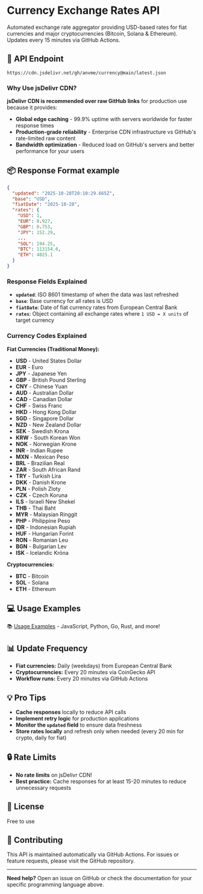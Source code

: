 # Currency Exchange Rates API

Automated exchange rate aggregator providing USD-based rates for fiat currencies and major cryptocurrencies (Bitcoin, Solana & Ethereum). Updates every 15 minutes via GitHub Actions.

## 🔡 API Endpoint

```
https://cdn.jsdelivr.net/gh/anvme/currency@main/latest.json
```

### Why Use jsDelivr CDN?

**jsDelivr CDN is recommended over raw GitHub links** for production use because it provides:
- **Global edge caching** - 99.9% uptime with servers worldwide for faster response times
- **Production-grade reliability** - Enterprise CDN infrastructure vs GitHub's rate-limited raw content
- **Bandwidth optimization** - Reduced load on GitHub's servers and better performance for your users


## 📦 Response Format example

```json
{
  "updated": "2025-10-28T20:10:29.665Z",
  "base": "USD",
  "fiatDate": "2025-10-28",
  "rates": {
    "USD": 1,
    "EUR": 0.927,
    "GBP": 0.753,
    "JPY": 152.29,
    ...
    "SOL": 194.25,
    "BTC": 113154.6,
    "ETH": 4025.1
  }
}
```

### Response Fields Explained

- **`updated`**: ISO 8601 timestamp of when the data was last refreshed
- **`base`**: Base currency for all rates is USD
- **`fiatDate`**: Date of fiat currency rates from European Central Bank
- **`rates`**: Object containing all exchange rates where `1 USD = X units` of target currency

### Currency Codes Explained

**Fiat Currencies (Traditional Money):**
- **USD** - United States Dollar
- **EUR** - Euro
- **JPY** - Japanese Yen
- **GBP** - British Pound Sterling
- **CNY** - Chinese Yuan
- **AUD** - Australian Dollar
- **CAD** - Canadian Dollar
- **CHF** - Swiss Franc
- **HKD** - Hong Kong Dollar
- **SGD** - Singapore Dollar
- **NZD** - New Zealand Dollar
- **SEK** - Swedish Krona
- **KRW** - South Korean Won
- **NOK** - Norwegian Krone
- **INR** - Indian Rupee
- **MXN** - Mexican Peso
- **BRL** - Brazilian Real
- **ZAR** - South African Rand
- **TRY** - Turkish Lira
- **DKK** - Danish Krone
- **PLN** - Polish Zloty
- **CZK** - Czech Koruna
- **ILS** - Israeli New Shekel
- **THB** - Thai Baht
- **MYR** - Malaysian Ringgit
- **PHP** - Philippine Peso
- **IDR** - Indonesian Rupiah
- **HUF** - Hungarian Forint
- **RON** - Romanian Leu
- **BGN** - Bulgarian Lev
- **ISK** - Icelandic Króna

**Cryptocurrencies:**
- **BTC** - Bitcoin
- **SOL** - Solana
- **ETH** - Ethereum

## 💻 Usage Examples
📚 [Usage Examples](usage-example.md) - JavaScript, Python, Go, Rust, and more!

## 📊 Update Frequency

- **Fiat currencies:** Daily (weekdays) from European Central Bank
- **Cryptocurrencies:** Every 20 minutes via CoinGecko API
- **Workflow runs:** Every 20 minutes via GitHub Actions

## 💡 Pro Tips

- **Cache responses** locally to reduce API calls
- **Implement retry logic** for production applications
- **Monitor the `updated` field** to ensure data freshness
- **Store rates locally** and refresh only when needed (every 20 min for crypto, daily for fiat)

## 🔒 Rate Limits

- **No rate limits** on jsDelivr CDN!
- **Best practice:** Cache responses for at least 15-20 minutes to reduce unnecessary requests

## 📄 License

Free to use

## 🤝 Contributing

This API is maintained automatically via GitHub Actions. For issues or feature requests, please visit the GitHub repository.

---

**Need help?** Open an issue on GitHub or check the documentation for your specific programming language above.
